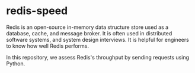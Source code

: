 # redis-speed

Redis is an open-source in-memory data structure store used as a database, cache, and message broker.
It is often used in distributed software systems, and system design interviews.
It is helpful for engineers to know how well Redis performs.

In this repository, we assess Redis's throughput by sending requests using Python.
